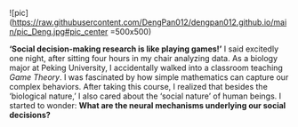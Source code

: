 ![pic](https://raw.githubusercontent.com/DengPan012/dengpan012.github.io/main/pic_Deng.jpg#pic_center =500x500)

**‘Social decision-making research is like playing games!’** I said excitedly one night, after sitting four hours in my chair analyzing data.
As a biology major at Peking University, I accidentally walked into a classroom teaching *Game Theory*. I was fascinated by how simple mathematics can capture our complex behaviors. After taking this course, I realized that besides the ‘biological nature,’ I also cared about the ‘social nature’ of human beings. I started to wonder: **What are the neural mechanisms underlying our social decisions?**
